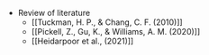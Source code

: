 - Review of literature
	- [[Tuckman, H. P., & Chang, C. F. (2010)]]
	- [[Pickell, Z., Gu, K., & Williams, A. M. (2020)]]
	- [[Heidarpoor et al., (2021)]]